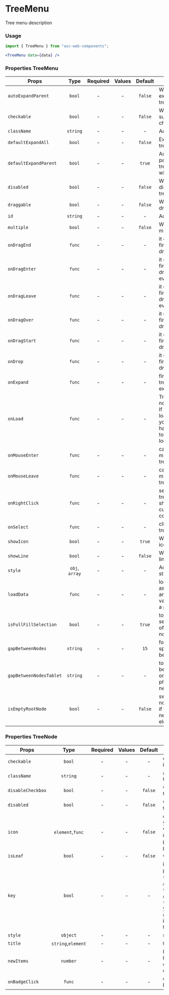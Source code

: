 # TreeMenu

Tree menu description

### Usage

```js
import { TreeMenu } from "asc-web-components";
```

```jsx
<TreeMenu data={data} />
```

### Properties TreeMenu

| Props                   |      Type      | Required | Values | Default | Description                                                                                             |
| ----------------------- | :------------: | :------: | :----: | :-----: | ------------------------------------------------------------------------------------------------------- |
| `autoExpandParent`      |     `bool`     |    -     |   -    | `false` | Whether auto expand parent treeNodes                                                                    |
| `checkable`             |     `bool`     |    -     |   -    | `false` | Whether support checked                                                                                 |
| `className`             |    `string`    |    -     |   -    |    -    | Accepts class                                                                                           |
| `defaultExpandAll`      |     `bool`     |    -     |   -    | `false` | Expand all treeNodes                                                                                    |
| `defaultExpandParent`   |     `bool`     |    -     |   -    | `true`  | Auto expand parent treeNodes when init                                                                  |
| `disabled`              |     `bool`     |    -     |   -    | `false` | Whether disabled the tree                                                                               |
| `draggable`             |     `bool`     |    -     |   -    | `false` | Whether can drag treeNode                                                                               |
| `id`                    |    `string`    |    -     |   -    |    -    | Accepts id                                                                                              |
| `multiple`              |     `bool`     |    -     |   -    | `false` | Whether multiple select                                                                                 |
| `onDragEnd`             |     `func`     |    -     |   -    |    -    | it execs when fire the tree's dragend event                                                             |
| `onDragEnter`           |     `func`     |    -     |   -    |    -    | it execs when fire the tree's dragenter event                                                           |
| `onDragLeave`           |     `func`     |    -     |   -    |    -    | it execs when fire the tree's dragleave event                                                           |
| `onDragOver`            |     `func`     |    -     |   -    |    -    | it execs when fire the tree's dragover event                                                            |
| `onDragStart`           |     `func`     |    -     |   -    |    -    | it execs when fire the tree's dragstart event                                                           |
| `onDrop`                |     `func`     |    -     |   -    |    -    | it execs when fire the tree's drop event                                                                |
| `onExpand`              |     `func`     |    -     |   -    |    -    | fire on treeNode expand or not                                                                          |
| `onLoad`                |     `func`     |    -     |   -    |    -    | Trigger when a node is loaded. If you set the loadedKeys, you must handle onLoad to avoid infinity loop |
| `onMouseEnter`          |     `func`     |    -     |   -    |    -    | call when mouse enter a treeNode                                                                        |
| `onMouseLeave`          |     `func`     |    -     |   -    |    -    | call when mouse leave a treeNode                                                                        |
| `onRightClick`          |     `func`     |    -     |   -    |    -    | select current treeNode and show customized contextmenu                                                 |
| `onSelect`              |     `func`     |    -     |   -    |    -    | click the treeNode to fire                                                                              |
| `showIcon`              |     `bool`     |    -     |   -    | `true`  | Whether show icon                                                                                       |
| `showLine`              |     `bool`     |    -     |   -    | `false` | Whether show line                                                                                       |
| `style`                 | `obj`, `array` |    -     |   -    |    -    | Accepts css style                                                                                       |
| `loadData`              |     `func`     |    -     |   -    |    -    | load data asynchronously and the return value should be a promise                                       |
| `isFullFillSelection`   |     `bool`     |    -     |   -    | `true`  | to select the selection style of the active node                                                        |
| `gapBetweenNodes`       |    `string`    |    -     |   -    |  `15`   | for setting the spacing between nodes                                                                   |
| `gapBetweenNodesTablet` |    `string`    |    -     |   -    |    -    | to set spacing between nodes on tablets and phones (if necessary)                                       |
| `isEmptyRootNode`       |     `bool`     |    -     |   -    | `false` | swipe the root node to the left if there are no nested elements                                         |

### Properties TreeNode

| Props             |        Type        | Required | Values | Default | Description                                                                                                                                                                 |
| ----------------- | :----------------: | :------: | :----: | :-----: | --------------------------------------------------------------------------------------------------------------------------------------------------------------------------- |
| `checkable`       |       `bool`       |    -     |   -    |    -    | control node checkable if Tree is checkable                                                                                                                                 |
| `className`       |      `string`      |    -     |   -    |    -    | additional class to treeNode                                                                                                                                                |
| `disableCheckbox` |       `bool`       |    -     |   -    | `false` | whether disable the treeNode' checkbox                                                                                                                                      |
| `disabled`        |       `bool`       |    -     |   -    | `false` | whether disabled the treeNode                                                                                                                                               |
| `icon`            |  `element`,`func`  |    -     |   -    | `false` | customize icon. When you pass component, whose render will receive full TreeNode props as component props                                                                   |
| `isLeaf`          |       `bool`       |    -     |   -    | `false` | whether it's leaf node                                                                                                                                                      |
| `key`             |       `bool`       |    -     |   -    |    -    | it's used with tree props's (default)ExpandedKeys / (default)CheckedKeys / (default)SelectedKeys. you'd better to set it, and it must be unique in the tree's all treeNodes |
| `style`           |      `object`      |    -     |   -    |    -    | set style to treeNode                                                                                                                                                       |
| `title`           | `string`,`element` |    -     |   -    |    -    | tree/subTree's title                                                                                                                                                        |
| `newItems`        |      `number`      |    -     |   -    |    -    | If value > 0 then a badge with the number of new elements will be displayed                                                                                                 |
| `onBadgeClick`    |       `func`       |    -     |   -    |    -    | call when click on badge                                                                                                                                                    |
